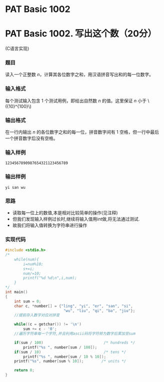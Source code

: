 # PAT Basic 1002

<script type="text/javascript" src="http://cdn.mathjax.org/mathjax/latest/MathJax.js?config=default"></script>
# PAT Basic 1002. 写出这个数（20分）

 (C语言实现)
<!--more-->

### 题目

读入一个正整数 *n*，计算其各位数字之和，用汉语拼音写出和的每一位数字。



### 输入格式

每个测试输入包含 1 个测试用例，即给出自然数 *n* 的值。这里保证 *n* 小于 \\({10}^{100}\\)




### 输出格式

在一行内输出 *n* 的各位数字之和的每一位，拼音数字间有 1 空格，但一行中最后一个拼音数字后没有空格。



### 输入样例

```
1234567890987654321123456789
```

### 输出样例

```
yi san wu
```



### 思路

- 读取每一位上的数值,本是相对比较简单的操作(见注释)
- 但我们发现输入样例过长时,继续将输入值用int做,将无法通过测试.
- 故我们将输入值转换为字符串进行操作

### 实现代码

```c
#include <stdio.h>
/*
    while(num){
        i=num%10;
        s+=i;
        num/=10;
        printf("%d %d\n",i,num);
    }
*/
int main()
{
    int sum = 0;
    char c, *number[] = {"ling", "yi", "er", "san", "si",
                          "wu", "liu", "qi", "ba", "jiu"};
  	//提前存入数字对应对拼音

    while((c = getchar()) != '\n')
        sum += c - '0';
  	//遍历字符串每一个字符,并且利用ascii码将字符转为数字后累加至sum

    if(sum / 100)                           /* hundreds */
        printf("%s ", number[sum / 100]);
    if(sum / 10)                            /* tens */
        printf("%s ", number[sum / 10 % 10]);
    printf("%s", number[sum % 10]);        /* units */

    return 0;
}
```


